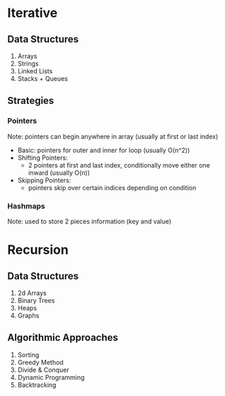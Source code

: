 # Iterative
## Data Structures
1. Arrays
2. Strings
3. Linked Lists
4. Stacks + Queues
## Strategies
### Pointers 
Note: pointers can begin anywhere in array (usually at first or last index)
* Basic: pointers for outer and inner for loop (usually O(n^2))
* Shifting Pointers: 
  * 2 pointers at first and last index, conditionally move either one inward (usually O(n))
* Skipping Pointers: 
  * pointers skip over certain indices depending on condition
### Hashmaps
Note: used to store 2 pieces information (key and value) 
# Recursion
## Data Structures
1. 2d Arrays
2. Binary Trees
3.  Heaps
4. Graphs
## Algorithmic Approaches
1. Sorting
2. Greedy Method
3. Divide & Conquer
4. Dynamic Programming
5. Backtracking

